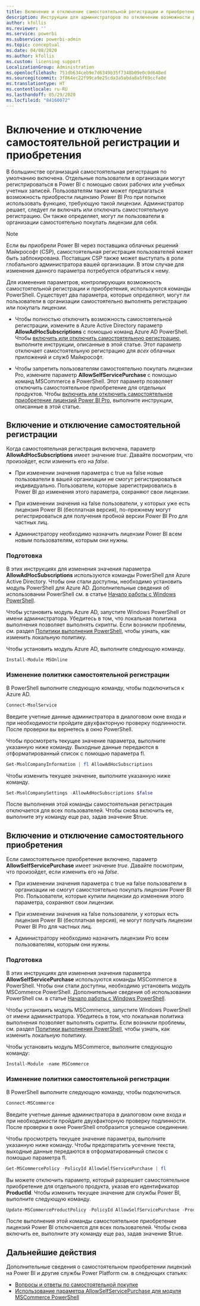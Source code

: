 ```yaml
---
title: Включение и отключение самостоятельной регистрации и приобретения
description: Инструкции для администраторов по отключению возможности регистрации в службе Power BI и приобретения или продления лицензий для пользователей.
author: kfollis
ms.reviewer: ''
ms.service: powerbi
ms.subservice: powerbi-admin
ms.topic: conceptual
ms.date: 04/08/2020
ms.author: kfollis
ms.custom: licensing support
LocalizationGroup: Administration
ms.openlocfilehash: 751db634ceb9e7d6349b35f7348b09e0c0d648ed
ms.sourcegitcommit: 3f864ec22f99ca9e25cda3a5abda8a5f69ccfa8e
ms.translationtype: HT
ms.contentlocale: ru-RU
ms.lasthandoff: 05/29/2020
ms.locfileid: "84160072"
---
```

# <a name="enable-or-disable-self-service-sign-up-and-purchasing"></a>Включение и отключение самостоятельной регистрации и приобретения

В большинстве организаций самостоятельная регистрация по умолчанию включена. Отдельные пользователи в организации могут регистрироваться в Power BI с помощью своих рабочих или учебных учетных записей. Пользователям также может предлагаться возможность приобрести лицензию Power BI Pro при попытке использовать функцию, требующую такой лицензии. Администратор решает, следует ли включать или отключать самостоятельную регистрацию. Он также определяет, могут ли пользователи в организации самостоятельно покупать лицензии для себя.

> [!NOTE]
>Если вы приобрели Power BI через поставщика облачных решений Майкрософт (CSP), самостоятельная регистрация пользователей может быть заблокирована. Поставщик CSP также может выступать в роли глобального администратора вашей организации. В этом случае для изменения данного параметра потребуется обратиться к нему.
>
>

Для изменения параметров, контролирующих возможность самостоятельной регистрации и приобретения, используются команды PowerShell. Существует два параметра, которые определяют, могут ли пользователи в организации самостоятельно выполнять регистрацию или покупать лицензии.

- Чтобы полностью отключить возможность самостоятельной регистрации, измените в Azure Active Directory параметр **AllowAdHocSubscriptions** с помощью команд Azure AD PowerShell. Чтобы [включить или отключить самостоятельную регистрацию](#enable-or-disable-self-service-signup), выполните инструкции, описанные в этой статье. Этот параметр отключает самостоятельную регистрацию для *всех* облачных приложений и служб Майкрософт.

- Чтобы запретить пользователям самостоятельно покупать лицензии Pro, измените параметр **AllowSelfServicePurchase** с помощью команд MSCommerce в PowerShell. Этот параметр позволяет отключить самостоятельное приобретение для отдельных продуктов. Чтобы [включить или отключить самостоятельное приобретение лицензий Power BI Pro](#enable-or-disable-self-service-purchase), выполните инструкции, описанные в этой статье.

## <a name="enable-or-disable-self-service-signup"></a>Включение и отключение самостоятельной регистрации

Когда самостоятельная регистрация включена, параметр **AllowAdHocSubscriptions** имеет значение *true*. Давайте посмотрим, что произойдет, если изменить его на *false*.

- При изменении значения параметра с true на false новые пользователи в вашей организации не смогут регистрироваться индивидуально. Пользователи, которые зарегистрировались в Power BI до изменения этого параметра, сохраняют свои лицензии.

- При изменении значения на false пользователи, у которых уже есть лицензия Power BI (бесплатная версия), по-прежнему могут регистрироваться для получения пробной версии Power BI Pro для частных лиц.

- Администратору необходимо назначить лицензии Power BI всем новым пользователям, которым они нужны.

### <a name="before-you-begin"></a>Подготовка

В этих инструкциях для изменения значения параметра **AllowAdHocSubscriptions** используются команды PowerShell для Azure Active Directory. Чтобы они стали доступны, необходимо установить модуль PowerShell для Azure AD. Дополнительные сведения об использовании PowerShell см. в статье [Начало работы с Windows PowerShell](https://docs.microsoft.com/powershell/scripting/getting-started/getting-started-with-windows-powershell?view=powershell-7).

Чтобы установить модуль Azure AD, запустите Windows PowerShell от имени администратора. Убедитесь в том, что локальная политика выполнения позволяет выполнять скрипты. Если возникли проблемы, см. раздел [Политики выполнения PowerShell](https://docs.microsoft.com/powershell/module/microsoft.powershell.core/about/about_execution_policies?view=powershell-7#powershell-execution-policies), чтобы узнать, как изменить локальную политику.

Чтобы установить модуль Azure AD, выполните следующую команду.

```powershell
Install-Module MSOnline
```

### <a name="change-the-self-service-signup-policy"></a>Изменение политики самостоятельной регистрации

В PowerShell выполните следующую команду, чтобы подключиться к Azure AD.

```powershell
Connect-MsolService
```

Введите учетные данные администратора в диалоговом окне входа и при необходимости пройдите двухфакторную проверку подлинности. После проверки вы вернетесь в окно PowerShell.

Чтобы просмотреть текущее значение параметра, выполните указанную ниже команду. Выходные данные передаются в отформатированный список с помощью параметра fl.

```powershell
Get-MsolCompanyInformation | fl AllowAdHocSubscriptions
```

Чтобы изменить текущее значение, выполните указанную ниже команду.

```powershell
Set-MsolCompanySettings -AllowAdHocSubscriptions $false
```

После выполнения этой команды самостоятельная регистрация отключается для всех пользователей. Чтобы снова включить ее, выполните эту команду еще раз, задав значение $true.

## <a name="enable-or-disable-self-service-purchase"></a>Включение и отключение самостоятельного приобретения

Если самостоятельное приобретение включено, параметр **AllowSelfServicePurchase** имеет значение *true*. Давайте посмотрим, что произойдет, если изменить его на *false*.

- При изменении значения параметра с true на false пользователи в организации не смогут самостоятельно покупать лицензии Power BI Pro. Пользователи, которые купили лицензии до изменения этого параметра, сохраняют свои лицензии.

- При изменении значения на false пользователи, у которых есть лицензия Power BI (бесплатная версия), не могут получать лицензии Power BI Pro для частных лиц. 

- Администратору необходимо назначить лицензии Pro всем пользователям, которым они нужны.

### <a name="before-you-begin"></a>Подготовка

В этих инструкциях для изменения значения параметра **AllowSelfServicePurchase** используются команды MSCommerce в PowerShell. Чтобы они стали доступны, необходимо установить модуль MSCommerce PowerShell. Дополнительные сведения об использовании PowerShell см. в статье [Начало работы с Windows PowerShell](https://docs.microsoft.com/powershell/scripting/getting-started/getting-started-with-windows-powershell?view=powershell-7).

Чтобы установить модуль MSCommerce, запустите Windows PowerShell от имени администратора. Убедитесь в том, что локальная политика выполнения позволяет выполнять скрипты. Если возникли проблемы, см. раздел [Политики выполнения PowerShell](https://docs.microsoft.com/powershell/module/microsoft.powershell.core/about/about_execution_policies?view=powershell-7#powershell-execution-policies), чтобы узнать, как изменить локальную политику.

Чтобы установить модуль MSCommerce, выполните следующую команду:

```powershell
Install-Module -name MSCommerce
```

### <a name="change-the-self-service-signup-policy"></a>Изменение политики самостоятельной регистрации

В PowerShell выполните следующую команду, чтобы подключиться.

```powershell
Connect-MSCommerce
```

Введите учетные данные администратора в диалоговом окне входа и при необходимости пройдите двухфакторную проверку подлинности. После проверки в окне PowerShell отобразится успешное соединение.

Чтобы просмотреть текущее значение параметра, выполните указанную ниже команду. Чтобы предотвратить усечение текста, выходные данные передаются в отформатированный список с помощью параметра fl.

```powershell
Get-MSCommercePolicy -PolicyId AllowSelfServicePurchase | fl
```

Вы можете отключить параметр, который разрешает самостоятельное приобретение для отдельного продукта, указав его идентификатор **ProductId**. Чтобы изменить текущее значение для службы Power BI, выполните следующую команду.

```powershell
Update-MSCommerceProductPolicy -PolicyId AllowSelfServicePurchase -ProductId CFQ7TTC0L3PB -Enabled $False
```

После выполнения этой команды самостоятельное приобретение лицензий Power BI отключается для всех пользователей. Чтобы снова включить ее, выполните эту команду еще раз, задав значение $true.

## <a name="next-steps"></a>Дальнейшие действия

Дополнительные сведения о самостоятельном приобретении лицензий на Power BI и другие службы Power Platform см. в следующих статьях:

- [Вопросы и ответы по самостоятельной покупке](https://docs.microsoft.com/microsoft-365/commerce/subscriptions/self-service-purchase-faq?view=o365-worldwide#admin-capabilities)
- [Использование параметра AllowSelfServicePurchase для модуля MSCommerce PowerShell](https://docs.microsoft.com/microsoft-365/commerce/subscriptions/allowselfservicepurchase-powershell?view=o365-worldwide)
